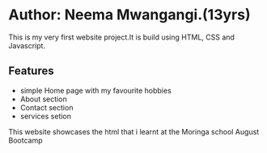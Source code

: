 # Author: Neema Mwangangi.(13yrs)
This is my very first website project.It is build using HTML, CSS and Javascript. 

## Features 
- simple Home page with my favourite hobbies
- About section
- Contact section
- services setion

This website showcases the html that i learnt at the Moringa school August Bootcamp
